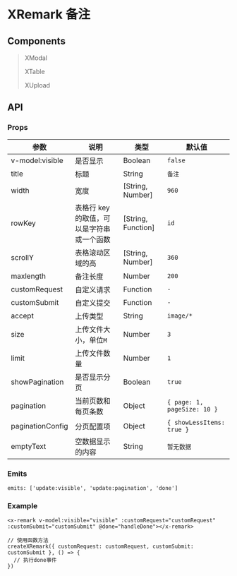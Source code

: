 # XRemark 备注

## Components

> XModal
> 
> XTable
> 
> XUpload

## API

### Props

| 参数 | 说明 | 类型 | 默认值 |
| --- | --- | --- | --- |
| v-model:visible | 是否显示 | Boolean | `false` |
| title | 标题 | String | `备注` |
| width | 宽度 | [String, Number] | `960` |
| rowKey | 表格行 key 的取值，可以是字符串或一个函数 | [String, Function] | `id` |                                                                                         |
| scrollY | 表格滚动区域的高 | [String, Number] | `360` |
| maxlength | 备注长度 | Number | `200` |
| customRequest | 自定义请求 | Function | `-` |
| customSubmit | 自定义提交 | Function | `-` |
| accept | 上传类型 | String | `image/*` |
| size | 上传文件大小，单位`M` | Number | `3` |
| limit | 上传文件数量 | Number | `1` |
| showPagination | 是否显示分页 | Boolean | `true` |
| pagination | 当前页数和每页条数 | Object | `{ page: 1, pageSize: 10 }` |
| paginationConfig | 分页配置项 | Object | `{ showLessItems: true }` |
| emptyText | 空数据显示的内容 | String | `暂无数据` |

### Emits

```vue
emits: ['update:visible', 'update:pagination', 'done']
```

### Example

```vue
<x-remark v-model:visible="visible" :customRequest="customRequest" :customSubmit="customSubmit" @done="handleDone"></x-remark>

// 使用函数方法
createXRemark({ customRequest: customRequest, customSubmit: customSubmit }, () => {
  // 执行done事件
})
```
